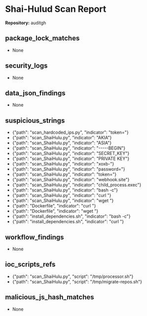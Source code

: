 # Shai-Hulud Scan Report

**Repository:** auditgh

## package_lock_matches

- None

## security_logs

- None

## data_json_findings

- None

## suspicious_strings

- {"path": "scan_hardcoded_ips.py", "indicator": "token="}
- {"path": "scan_ShaiHulu.py", "indicator": "AKIA"}
- {"path": "scan_ShaiHulu.py", "indicator": "ASIA"}
- {"path": "scan_ShaiHulu.py", "indicator": "-----BEGIN"}
- {"path": "scan_ShaiHulu.py", "indicator": "SECRET_KEY"}
- {"path": "scan_ShaiHulu.py", "indicator": "PRIVATE KEY"}
- {"path": "scan_ShaiHulu.py", "indicator": "xoxb-"}
- {"path": "scan_ShaiHulu.py", "indicator": "password="}
- {"path": "scan_ShaiHulu.py", "indicator": "token="}
- {"path": "scan_ShaiHulu.py", "indicator": "webhook.site"}
- {"path": "scan_ShaiHulu.py", "indicator": "child_process.exec"}
- {"path": "scan_ShaiHulu.py", "indicator": "bash -c"}
- {"path": "scan_ShaiHulu.py", "indicator": "curl "}
- {"path": "scan_ShaiHulu.py", "indicator": "wget "}
- {"path": "Dockerfile", "indicator": "curl "}
- {"path": "Dockerfile", "indicator": "wget "}
- {"path": "install_dependencies.sh", "indicator": "bash -c"}
- {"path": "install_dependencies.sh", "indicator": "curl "}

## workflow_findings

- None

## ioc_scripts_refs

- {"path": "scan_ShaiHulu.py", "script": "/tmp/processor.sh"}
- {"path": "scan_ShaiHulu.py", "script": "/tmp/migrate-repos.sh"}

## malicious_js_hash_matches

- None

